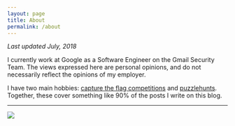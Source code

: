 ```yaml
---
layout: page
title: About
permalink: /about
---
```


*Last updated July, 2018*

I currently work at Google as a Software Engineer on the Gmail Security Team.
The views expressed here are personal opinions, and do not necessarily reflect
the opinions of my employer.

I have two main hobbies: [capture the flag competitions](https://ctftime.org/ctf-wtf/) and [puzzlehunts](https://en.wikipedia.org/wiki/Puzzlehunt). Together, these cover something like 90% of the posts I write on this blog.


<hr>
<img src="{{ site.baseurl }}/assets/fnf/fnf.png" style="max-width:25%; margin: auto">
